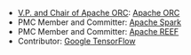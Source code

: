- [V.P. and Chair of Apache ORC](https://www.apache.org/foundation/#pmc-chairs): [Apache ORC](https://orc.apache.org)
- PMC Member and Committer: [Apache Spark](https://spark.apache.org)
- PMC Member and Committer: [Apache REEF](https://reef.apache.org)
- Contributor: [Google TensorFlow](https://www.tensorflow.org)
